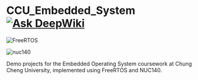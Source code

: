 # CCU_Embedded_System [![Ask DeepWiki](https://deepwiki.com/badge.svg)](https://deepwiki.com/WJH910529/CCU_Embedded_OS)

![FreeRTOS](https://github.com/WJH910529/CCU_Embedded_System/blob/c7cfd1d76f9becc386576dab2497d93e551ca45e/picture/FREERTOS.jpg)

![nuc140](https://github.com/WJH910529/CCU_Embedded_System/blob/cac4da5d3b81eb787f6e2adf06113e29ae906f57/picture/NUC-140.jpg)

Demo projects for the Embedded Operating System coursework at Chung Cheng University, implemented using FreeRTOS and NUC140.
